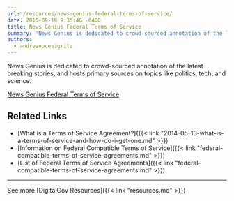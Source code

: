 ```yaml
---
url: /resources/news-genius-federal-terms-of-service/
date: 2015-09-18 9:35:46 -0400
title: News Genius Federal Terms of Service
summary: 'News Genius is dedicated to crowd-sourced annotation of the latest breaking stories, and hosts primary sources on topics like politics, tech, and science. News Genius Federal Terms of Service Related Links What is a Terms of Service Agreement? Information on Federal Compatible Terms of Service List of Federal Terms of Service Agreements     See'
authors:
  - andreanocesigritz
---
```


News Genius is dedicated to crowd-sourced annotation of the latest breaking stories, and hosts primary sources on topics like politics, tech, and science.

<a class="button" style="color: #000000" href="http://news.rapgenius.com/static/government_terms">News Genius Federal Terms of Service</a>

## Related Links

  * [What is a Terms of Service Agreement?]({{< link "2014-05-13-what-is-a-terms-of-service-and-how-do-i-get-one.md" >}})
  * [Information on Federal Compatible Terms of Service]({{< link "federal-compatible-terms-of-service-agreements.md" >}})
  * [List of Federal Terms of Service Agreements]({{< link "federal-compatible-terms-of-service-agreements.md" >}})

 

* * *

 

See more [DigitalGov Resources]({{< link "resources.md" >}})